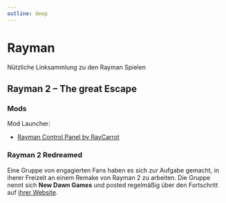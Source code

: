 ```yaml
---
outline: deep
---
```


# Rayman

Nützliche Linksammlung zu den Rayman Spielen


## Rayman 2 – The great Escape

### Mods

Mod Launcher:
* [Rayman Control Panel by RayCarrot](https://github.com/RayCarrot/RayCarrot.RCP.Metro)

### Rayman 2 Redreamed
Eine Gruppe von engagierten Fans haben es sich zur Aufgabe gemacht, in iherer Freizeit an einem Remake von Rayman 2 zu arbeiten. Die Gruppe nennt sich **New Dawn Games** und posted regelmäßig über den Fortschritt auf [ihrer Website](https://newdawn.games/).